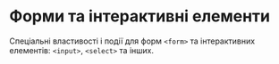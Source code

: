 # Форми та інтерактивні елементи

Спеціальні властивості і події для форм `<form>` та інтерактивних елементів: `<input>`, `<select>` та інших.
